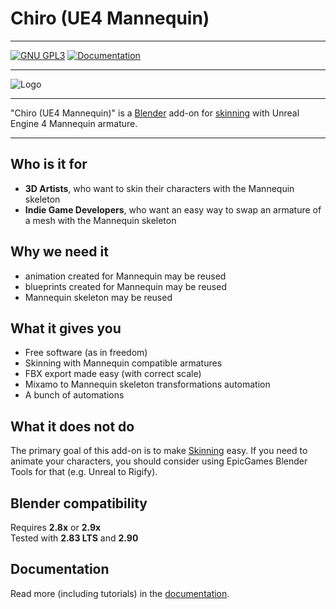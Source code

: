 # Chiro (UE4 Mannequin)

---

[![GNU GPL3](https://img.shields.io/badge/license-GPL3-blue.svg?style=for-the-badge&logo=blender)]()
[![Documentation](https://img.shields.io/badge/documentation-blue.svg?style=for-the-badge)](https://vespero-group.github.io/chiro-ue4/)

---

![Logo](documentation/docs/img/logo.png)

---

"Chiro (UE4 Mannequin)" is a [Blender](https://www.blender.org/) add-on
for [skinning](https://docs.blender.org/manual/en/latest/animation/armatures/skinning/introduction.html)
with Unreal Engine 4 Mannequin armature.

---

## Who is it for

 - **3D Artists**, who want to skin their characters with the Mannequin skeleton
 - **Indie Game Developers**, who want an easy way to swap an armature of a mesh with the Mannequin skeleton


## Why we need it

 - animation created for Mannequin may be reused
 - blueprints created for Mannequin may be reused
 - Mannequin skeleton may be reused


## What it gives you

 - Free software (as in freedom)
 - Skinning with Mannequin compatible armatures
 - FBX export made easy (with correct scale)
 - Mixamo to Mannequin skeleton transformations automation
 - A bunch of automations


## What it does not do

The primary goal of this add-on is to make
[Skinning](https://docs.blender.org/manual/en/latest/animation/armatures/skinning/introduction.html) easy.
If you need to animate your characters, you should consider using EpicGames Blender Tools for that (e.g. Unreal to Rigify).


## Blender compatibility

Requires **2.8x** or **2.9x**  
Tested with **2.83 LTS** and **2.90**


## Documentation

Read more (including tutorials) in the [documentation](https://vespero-group.github.io/chiro-ue4/).
